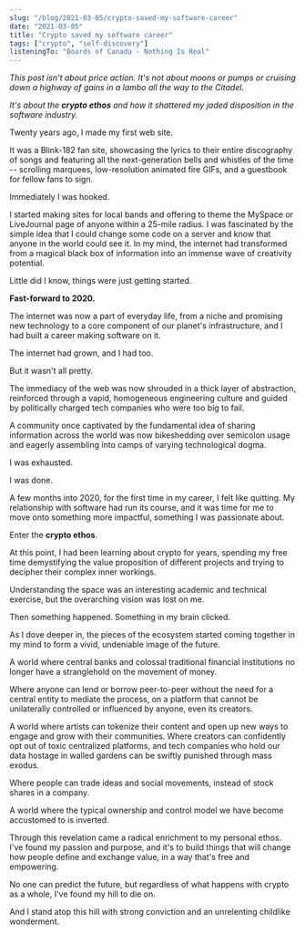 ```yaml
---
slug: "/blog/2021-03-05/crypto-saved-my-software-career"
date: "2021-03-05"
title: "Crypto saved my software career"
tags: ["crypto", "self-discovery"]
listeningTo: "Boards of Canada - Nothing Is Real"
---
```


_This post isn't about price action. It's not about moons or pumps or cruising down a highway of gains in a lambo all the way to the Citadel._

_It's about the **crypto ethos** and how it shattered my jaded disposition in the software industry._

Twenty years ago, I made my first web site.

It was a Blink-182 fan site, showcasing the lyrics to their entire discography of songs and featuring all the next-generation bells and whistles of the time -- scrolling marquees, low-resolution animated fire GIFs, and a guestbook for fellow fans to sign.

Immediately I was hooked.

I started making sites for local bands and offering to theme the MySpace or LiveJournal page of anyone within a 25-mile radius. I was fascinated by the simple idea that I could change some code on a server and know that anyone in the world could see it. In my mind, the internet had transformed from a magical black box of information into an immense wave of creativity potential.

Little did I know, things were just getting started.

**Fast-forward to 2020.**

The internet was now a part of everyday life, from a niche and promising new technology to a core component of our planet's infrastructure, and I had built a career making software on it.

The internet had grown, and I had too.

But it wasn't all pretty.

The immediacy of the web was now shrouded in a thick layer of abstraction, reinforced through a vapid, homogeneous engineering culture and guided by politically charged tech companies who were too big to fail.

A community once captivated by the fundamental idea of sharing information across the world was now bikeshedding over semicolon usage and eagerly assembling into camps of varying technological dogma.

I was exhausted.

I was done.

A few months into 2020, for the first time in my career, I felt like quitting. My relationship with software had run its course, and it was time for me to move onto something more impactful, something I was passionate about.

Enter the **crypto ethos**.

At this point, I had been learning about crypto for years, spending my free time demystifying the value proposition of different projects and trying to decipher their complex inner workings.

Understanding the space was an interesting academic and technical exercise, but the overarching vision was lost on me.

Then something happened. Something in my brain clicked.

As I dove deeper in, the pieces of the ecosystem started coming together in my mind to form a vivid, undeniable image of the future.

A world where central banks and colossal traditional financial institutions no longer have a stranglehold on the movement of money.

Where anyone can lend or borrow peer-to-peer without the need for a central entity to mediate the process, on a platform that cannot be unilaterally controlled or influenced by anyone, even its creators.

A world where artists can tokenize their content and open up new ways to engage and grow with their communities. Where creators can confidently opt out of toxic centralized platforms, and tech companies who hold our data hostage in walled gardens can be swiftly punished through mass exodus.

Where people can trade ideas and social movements, instead of stock shares in a company.

A world where the typical ownership and control model we have become accustomed to is inverted.

Through this revelation came a radical enrichment to my personal ethos. I've found my passion and purpose, and it's to build things that will change how people define and exchange value, in a way that's free and empowering.

No one can predict the future, but regardless of what happens with crypto as a whole, I've found my hill to die on.

And I stand atop this hill with strong conviction and an unrelenting childlike wonderment.
